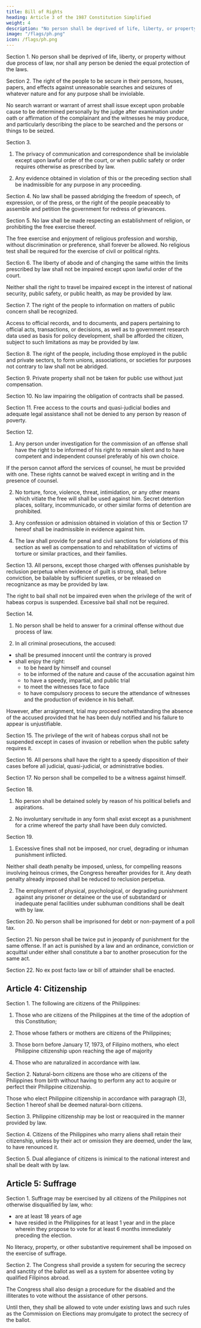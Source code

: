 ```yaml
---
title: Bill of Rights
heading: Article 3 of the 1987 Constitution Simplified
weight: 4
description: "No person shall be deprived of life, liberty, or property without due process of law, nor shall any person be denied the equal protection of the laws"
image: "/flags/ph.png"
icon: /flags/ph.png
---
```



Section 1. No person shall be deprived of life, liberty, or property without due process of law, nor shall any person be denied the equal protection of the laws.

Section 2. The right of the people to be secure in their persons, houses, papers, and effects against unreasonable searches and seizures of whatever nature and for any purpose shall be inviolable.

No search warrant or warrant of arrest shall issue except upon probable cause to be determined personally by the judge after examination under oath or affirmation of the complainant and the witnesses he may produce, and particularly describing the place to be searched and the persons or things to be seized.

Section 3. 

1. The privacy of communication and correspondence shall be inviolable except upon lawful order of the court, or when public safety or order requires otherwise as prescribed by law.

2. Any evidence obtained in violation of this or the preceding section shall be inadmissible for any purpose in any proceeding.

Section 4. No law shall be passed abridging the freedom of speech, of expression, or of the press, or the right of the people peaceably to assemble and petition the government for redress of grievances.

Section 5. No law shall be made respecting an establishment of religion, or prohibiting the free exercise thereof. 

The free exercise and enjoyment of religious profession and worship, without discrimination or preference, shall forever be allowed. No religious test shall be required for the exercise of civil or political rights.

Section 6. The liberty of abode and of changing the same within the limits prescribed by law shall not be impaired except upon lawful order of the court. 

Neither shall the right to travel be impaired except in the interest of national security, public safety, or public health, as may be provided by law.

Section 7. The right of the people to information on matters of public concern shall be recognized. 

Access to official records, and to documents, and papers pertaining to official acts, transactions, or decisions, as well as to government research data used as basis for policy development, shall be afforded the citizen, subject to such limitations as may be provided by law.

Section 8. The right of the people, including those employed in the public and private sectors, to form unions, associations, or societies for purposes not contrary to law shall not be abridged.

Section 9. Private property shall not be taken for public use without just compensation.

Section 10. No law impairing the obligation of contracts shall be passed.

Section 11. Free access to the courts and quasi-judicial bodies and adequate legal assistance shall not be denied to any person by reason of poverty.

Section 12.

1. Any person under investigation for the commission of an offense shall have the right to be informed of his right to remain silent and to have competent and independent counsel preferably of his own choice.

If the person cannot afford the services of counsel, he must be provided with one. These rights cannot be waived except in writing and in the presence of counsel.

2. No torture, force, violence, threat, intimidation, or any other means which vitiate the free will shall be used against him. Secret detention places, solitary, incommunicado, or other similar forms of detention are prohibited.

3. Any confession or admission obtained in violation of this or Section 17 hereof shall be inadmissible in evidence against him.

4. The law shall provide for penal and civil sanctions for violations of this section as well as compensation to and rehabilitation of victims of torture or similar practices, and their families.

Section 13. All persons, except those charged with offenses punishable by reclusion perpetua when evidence of guilt is strong, shall, before conviction, be bailable by sufficient sureties, or be released on recognizance as may be provided by law. 

The right to bail shall not be impaired even when the privilege of the writ of habeas corpus is suspended. Excessive bail shall not be required.

Section 14.

1. No person shall be held to answer for a criminal offense without due process of law.

2. In all criminal prosecutions, the accused:
- shall be presumed innocent until the contrary is proved
- shall enjoy the right:
  - to be heard by himself and counsel
  - to be informed of the nature and cause of the accusation against him
  - to have a speedy, impartial, and public trial
  - to meet the witnesses face to face
  - to have compulsory process to secure the attendance of witnesses and the production of evidence in his behalf.

However, after arraignment, trial may proceed notwithstanding the absence of the accused provided that he has been duly notified and his failure to appear is unjustifiable.

Section 15. The privilege of the writ of habeas corpus shall not be suspended except in cases of invasion or rebellion when the public safety requires it.

Section 16. All persons shall have the right to a speedy disposition of their cases before all judicial, quasi-judicial, or administrative bodies.

Section 17. No person shall be compelled to be a witness against himself.

Section 18. 

1. No person shall be detained solely by reason of his political beliefs and aspirations.

2. No involuntary servitude in any form shall exist except as a punishment for a crime whereof the party shall have been duly convicted.

Section 19.

1. Excessive fines shall not be imposed, nor cruel, degrading or inhuman punishment inflicted. 

Neither shall death penalty be imposed, unless, for compelling reasons involving heinous crimes, the Congress hereafter provides for it. Any death penalty already imposed shall be reduced to reclusion perpetua.

2. The employment of physical, psychological, or degrading punishment against any prisoner or detainee or the use of substandard or inadequate penal facilities under subhuman conditions shall be dealt with by law.

Section 20. No person shall be imprisoned for debt or non-payment of a poll tax.

Section 21. No person shall be twice put in jeopardy of punishment for the same offense. If an act is punished by a law and an ordinance, conviction or acquittal under either shall constitute a bar to another prosecution for the same act.

Section 22. No ex post facto law or bill of attainder shall be enacted.


## Article 4: Citizenship

Section 1. The following are citizens of the Philippines:

1. Those who are citizens of the Philippines at the time of the adoption of this Constitution;

2. Those whose fathers or mothers are citizens of the Philippines;

3. Those born before January 17, 1973, of Filipino mothers, who elect Philippine citizenship upon reaching the age of majority

4. Those who are naturalized in accordance with law.

Section 2. Natural-born citizens are those who are citizens of the Philippines from birth without having to perform any act to acquire or perfect their Philippine citizenship. 

Those who elect Philippine citizenship in accordance with paragraph (3), Section 1 hereof shall be deemed natural-born citizens.

Section 3. Philippine citizenship may be lost or reacquired in the manner provided by law.

Section 4. Citizens of the Philippines who marry aliens shall retain their citizenship, unless by their act or omission they are deemed, under the law, to have renounced it.

Section 5. Dual allegiance of citizens is inimical to the national interest and shall be dealt with by law.


## Article 5: Suffrage

Section 1. Suffrage may be exercised by all citizens of the Philippines not otherwise disqualified by law, who:
- are at least 18 years of age
- have resided in the Philippines for at least 1 year and in the place wherein they propose to vote for at least 6 months immediately preceding the election. 

No literacy, property, or other substantive requirement shall be imposed on the exercise of suffrage.

Section 2. The Congress shall provide a system for securing the secrecy and sanctity of the ballot as well as a system for absentee voting by qualified Filipinos abroad.

The Congress shall also design a procedure for the disabled and the illiterates to vote without the assistance of other persons. 

Until then, they shall be allowed to vote under existing laws and such rules as the Commission on Elections may promulgate to protect the secrecy of the ballot.
